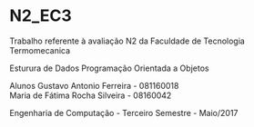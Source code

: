 # N2_EC3

Trabalho referente à avaliação N2 da Faculdade de Tecnologia Termomecanica

Esturura de Dados
Programação Orientada a Objetos

Alunos
Gustavo Antonio Ferreira - 081160018  
Maria de Fátima Rocha Silveira - 08160042

Engenharia de Computação - Terceiro Semestre - Maio/2017
